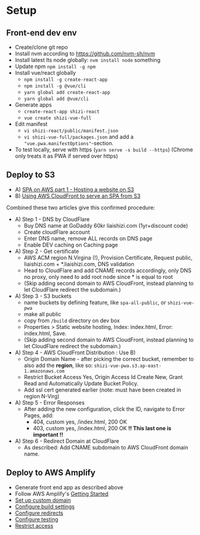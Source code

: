 # Setup

## Front-end dev env
* Create/clone git repo
* Install nvm according to https://github.com/nvm-sh/nvm
* Install latest lts node globally: `nvm install node` something
* Update npm `npm install -g npm`
* Install vue/react globally
  * `npm install -g create-react-app`
  * `npm install -g @vue/cli`
  * `yarn global add create-react-app`
  * `yarn global add @vue/cli`
* Generate apps
  * `create-react-app shizi-react`
  * `vue create shizi-vue-full`
* Edit manifest
  * `vi shizi-react/public/manifest.json`
  * `vi shizi-vue-full/packages.json` and add a `"vue.pwa.manifestOptions"`-section.
* To test locally, serve with https (`yarn serve -s build --https`) (Chrome only treats it as PWA if served over https)

## Deploy to S3
* A) [SPA on AWS part 1 - Hosting a website on S3](https://medium.com/@P_Lessing/single-page-apps-on-aws-part-1-hosting-a-website-on-s3-3c9871f126)
* B) [Using AWS CloudFront to serve an SPA from S3](https://johnlouros.com/blog/using-CloudFront-to-serve-an-SPA-from-S3)

Combined these two articles give this confirmed procedure:
* A) Step 1 - DNS by CloudFlare
  * Buy DNS name at GoDaddy 60kr liaishizi.com (1yr+discount code)
  * Create cloudFlare account
  * Enter DNS name, remove ALL records on DNS page
  * Enable DEV caching on Caching page
* A) Step 2 - Get certificate
  * AWS ACM region N.Virgina (!), Provision Certificate, Request public, liaishizi.com + *.liaishizi.com, DNS validation
  * Head to CloudFlare and add CNAME records accordingly, only DNS no proxy, only need to add root node since * is equal to root
  * (Skip adding second domain to AWS CloudFront, instead planning to let CloudFlare redirect the subdomain.)
* A) Step 3 - S3 buckets
  * name buckets by defining feature, like `spa-all-public`, or `shizi-vue-pwa`
  * make all public
  * copy from `/build` directory on dev box
  * Properties > Static website hosting, Index: index.html, Error: index.html, Save.
  * (Skip adding second domain to AWS CloudFront, instead planning to let CloudFlare redirect the subdomain.)
* A) Step 4 - AWS CloudFront Distribution : Use B)
  * Origin Domain Name - after picking the correct bucket, remember to also add the **region**, like so: `shizi-vue-pwa.s3.ap-east-1.amazonaws.com`
  * Restrict Bucket Access Yes, Origin Access Id Create New, Grant Read and Automatically Update Bucket Policy.
  * Add ssl cert generated earlier (note: must have been created in region N-Virg)
* A) Step 5 - Error Responses
  * After adding the new configuration, click the ID, navigate to Error Pages, add:
    * 404, custom yes, /index.html, 200 OK
    * 403, custom yes, /index.html, 200 OK **!! This last one is important !!**
* A) Step 6 - Redirect Domain at CloudFlare
  * As described: Add CNAME subdomain to AWS CloudFront domain name.

## Deploy to AWS Amplify
* Generate front end app as described above
* Follow AWS Amplify's [Getting Started](https://docs.aws.amazon.com/amplify/latest/userguide/getting-started.html)
* [Set up custom domain](https://docs.aws.amazon.com/amplify/latest/userguide/custom-domains.html)
* [Configure build settings](https://docs.aws.amazon.com/amplify/latest/userguide/build-settings.html)
* [Configure redirects](https://docs.aws.amazon.com/amplify/latest/userguide/redirects.html)
* [Configure testing](https://docs.aws.amazon.com/amplify/latest/userguide/running-tests.html)
* [Restrict access](https://docs.aws.amazon.com/amplify/latest/userguide/access-control.html)
